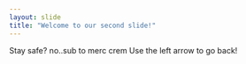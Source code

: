 ```yaml
---
layout: slide
title: "Welcome to our second slide!"
---
```

Stay safe? no..sub to merc crem
Use the left arrow to go back!
